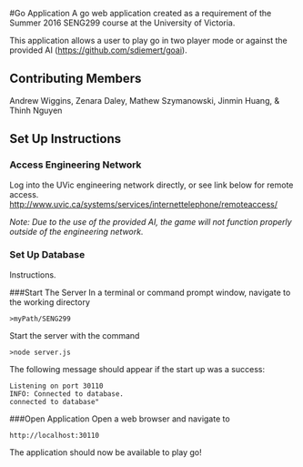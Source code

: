 #Go Application
A go web application created as a requirement of the Summer 2016 SENG299 course at the University of Victoria.

This application allows a user to play go in two player mode or against the provided AI (https://github.com/sdiemert/goai).

## Contributing Members
Andrew Wiggins, Zenara Daley, Mathew Szymanowski, Jinmin Huang, & Thinh Nguyen

## Set Up Instructions
### Access Engineering Network
Log into the UVic engineering network directly, or see link below for remote access. 
http://www.uvic.ca/systems/services/internettelephone/remoteaccess/

*Note: Due to the use of the provided AI, the game will not function properly outside of the engineering network.*

### Set Up Database
Instructions.

###Start The Server
In a terminal or command prompt window, navigate to the working directory 
```
>myPath/SENG299
```
Start the server with the command 
```
>node server.js
```

The following message should appear if the start up was a success:
```
Listening on port 30110
INFO: Connected to database.
connected to database"
```
###Open Application
Open a web browser and navigate to
```
http://localhost:30110
```
The application should now be available to play go!
